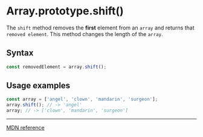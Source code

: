 # Array.prototype.shift()

The `shift` method removes the **first** element from an `array` and returns that `removed element`. This method changes the length of the `array`.

## Syntax

```js
const removedElement = array.shift();
```

## Usage examples

```js
const array = ['angel', 'clown', 'mandarin', 'surgeon'];
array.shift(); // -> 'angel'
array; // -> ['clown', 'mandarin', 'surgeon']
```

---

[MDN reference](https://developer.mozilla.org/en-US/docs/Web/JavaScript/Reference/Global_Objects/Array/shift)
